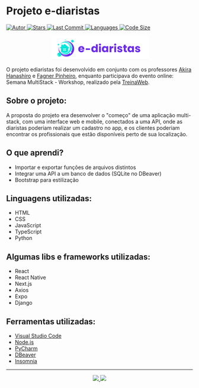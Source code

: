 # Projeto e-diaristas

<a href="https://github.com/shioheii">
  <img alt="Autor" src="https://img.shields.io/badge/autor-Bruno%20Shiohei%20Kinoshita%20do%20Nascimento-DB3833">
</a>
<a href="#">
  <img alt="Stars" src="https://img.shields.io/github/stars/shioheii/ediaristas?color=DB3833">
</a>
<a href="#">
  <img alt="Last Commit" src="https://img.shields.io/github/last-commit/shioheii/ediaristas?color=DB3833">
</a>
<a href="#">
  <img alt="Languages" src="https://img.shields.io/github/languages/count/shioheii/ediaristas?color=DB3833">
</a>
<a href="#">
  <img alt="Code Size" src="https://img.shields.io/github/languages/code-size/shioheii/ediaristas?color=DB3833">
</a><br />

<p align="center">
  <img src="./images/logo.png" alt="Logo">
</p>

O projeto ediaristas foi desenvolvido em conjunto com os professores [Akira Hanashiro](https://github.com/hanashiro) e [Fagner Pinheiro](https://github.com/fagnerpsantos), enquanto participava do evento online: Semana MultiStack - Workshop, realizado pela [TreinaWeb](https://www.treinaweb.com.br/?gclid=Cj0KCQjwtrSLBhCLARIsACh6Rmi3DGUvzdSSAIIUuiO5q3WNbePfaEsLayAvcEtfEdu42vP3KHLriCgaAnhsEALw_wcB).

## Sobre o projeto:

A proposta do projeto era desenvolver o "começo" de uma aplicação multi-stack, com uma interface web e mobile, conectados a uma API, onde as diaristas poderiam realizar um cadastro no app, e os clientes poderiam encontrar os profissionais que estão disponíveis perto de sua localização.

## O que aprendi?

- Importar e exportar funções de arquivos distintos
- Integrar uma API a um banco de dados (SQLite no DBeaver)
- Bootstrap para estilização

## Linguagens utilizadas:

- HTML
- CSS
- JavaScript
- TypeScript
- Python

## Algumas libs e frameworks utilizadas:

- React
- React Native
- Next.js
- Axios
- Expo
- Django

## Ferramentas utilizadas:

- [Visual Studio Code](https://code.visualstudio.com/)
- [Node.js](https://nodejs.org/en/)
- [PyCharm](https://www.jetbrains.com/pt-br/pycharm/download/#section=windows)
- [DBeaver](https://dbeaver.io/download/)
- [Insomnia](https://insomnia.rest/download)

<!--## Links para as seções do projeto
- [Front-end]()
- [Back-end]()
- [Mobile]()
-->

---

<p align="center">
  <a alt="Bruno Shiohei Kinoshita do Nascimento Linkedin" href="https://www.linkedin.com/in/bruno-shiohei-24b27621a/">
    <img src="https://img.shields.io/badge/LinkedIn-Bruno%20Shiohei%20Kinoshita%20do%20Nascimento-blue?logo=linkedin">
  </a>
  <a alt="Bruno Shiohei Kinoshita do Nascimento GitHub" href="https://github.com/shioheii">
    <img src="https://img.shields.io/badge/GitHub-shioheii-lightgrey?logo=github">
  </a>
</p>
